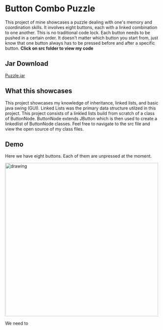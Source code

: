 # **Button Combo Puzzle**

This project of mine showcases a puzzle dealing with one's memory and coordination skills. It involves eight buttons, each with a linked combination to one another.
This is no traditional code lock. Each button needs to be pushed in a certain order. It doesn't matter which button you start from, just know that one button always has to be pressed before and after a specific button. 
**Click on src folder to view my code**

## **Jar Download**

[Puzzle.jar](https://github.com/abdulnad/ButtonComboPuzzleJAVA/raw/main/Puzzle.jar)

## **What this showcases**

This project showcases my knowledge of inheritance, linked lists, and basic java swing (GUI). Linked Lists was the primary data structure utilzed in this project. This project consists of a linkled lists build from scratch of a class of ButtonNode. ButtonNode extends JButton which is then used to create a linkedlist of ButtonNode classes. Feel free to navigate to the src file and view the open source of my class files. 

## **Demo**

Here we have eight buttons. Each of them are unpressed at the moment.

<img src="https://i.imgur.com/rqipHgG.png" alt="drawing" length = "400" width="500"/>

We need to 





